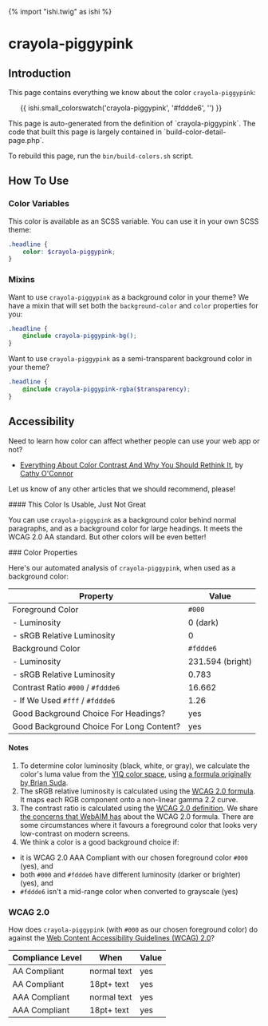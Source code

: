 {% import "ishi.twig" as ishi %}
# crayola-piggypink

## Introduction

This page contains everything we know about the color `crayola-piggypink`:

<div class="grid">
    <div class="cell">
        <div class="swatch">
            <ul>
                {{ ishi.small_colorswatch('crayola-piggypink', '#fddde6', '') }}
            </ul>
        </div>
    </div>
</div>

<div class="callout callout--info" markdown="1">
This page is auto-generated from the definition of `crayola-piggypink`. The code that built this page is largely contained in `build-color-detail-page.php`.

To rebuild this page, run the `bin/build-colors.sh` script.
</div>

## How To Use

### Color Variables

This color is available as an SCSS variable. You can use it in your own SCSS theme:

```scss
.headline {
    color: $crayola-piggypink;
}
```

### Mixins

Want to use `crayola-piggypink` as a background color in your theme? We have a mixin that will set both the `background-color` and `color` properties for you:

```scss
.headline {
    @include crayola-piggypink-bg();
}
```

Want to use `crayola-piggypink` as a semi-transparent background color in your theme?

```scss
.headline {
    @include crayola-piggypink-rgba($transparency);
}
```

## Accessibility

Need to learn how color can affect whether people can use your web app or not?

* [Everything About Color Contrast And Why You Should Rethink It](https://www.smashingmagazine.com/2014/10/color-contrast-tips-and-tools-for-accessibility/), by [Cathy O'Connor](http://www.twitter.com/cagocon)

Let us know of any other articles that we should recommend, please!
<div class="callout callout--warning" markdown="1">
#### This Color Is Usable, Just Not Great

You can use `crayola-piggypink` as a background color behind normal paragraphs, and as a background color for large headings. It meets the WCAG 2.0 AA standard. But other colors will be even better!
</div>
### Color Properties

Here's our automated analysis of `crayola-piggypink`, when used as a background color:

Property | Value
---------|------
Foreground Color | `#000`
- Luminosity | 0 (dark)
- sRGB Relative Luminosity | 0
Background Color | `#fddde6`
- Luminosity | 231.594 (bright)
- sRGB Relative Luminosity | 0.783
Contrast Ratio `#000` / `#fddde6` | 16.662
- If We Used `#fff` / `#fddde6` | 1.26
Good Background Choice For Headings? | yes
Good Background Choice For Long Content? | yes

#### Notes

1. To determine color luminosity (black, white, or gray), we calculate the color's luma value from the [YIQ color space](https://en.wikipedia.org/wiki/YIQ), using [a formula originally by Brian Suda](https://24ways.org/2010/calculating-color-contrast/).
1. The sRGB relative luminosity is calculated using the [WCAG 2.0 formula](https://www.w3.org/TR/WCAG20/#relativeluminancedef). It maps each RGB component onto a non-linear gamma 2.2 curve.
1. The contrast ratio is calculated using the [WCAG 2.0 definition](https://www.w3.org/TR/2008/REC-WCAG20-20081211/#contrast-ratiodef). We share [the concerns that WebAIM has](http://webaim.org/blog/wcag-2-1-feedback/) about the WCAG 2.0 formula. There are some circumstances where it favours a foreground color that looks very low-contrast on modern screens.
1. We think a color is a good background choice if:
  - it is WCAG 2.0 AAA Compliant with our chosen foreground color `#000` (yes), and
  - both `#000` and `#fddde6` have different luminosity (darker or brighter) (yes), and
  - `#fddde6` isn't a mid-range color when converted to grayscale (yes)

### WCAG 2.0

How does `crayola-piggypink` (with `#000` as our chosen foreground color) do against the [Web Content Accessibility Guidelines (WCAG) 2.0](https://www.w3.org/TR/WCAG20/)?

Compliance Level | When | Value
-----------------|------|------
AA Compliant | normal text | yes
AA Compliant | 18pt+ text | yes
AAA Compliant | normal text | yes
AAA Compliant | 18pt+ text | yes